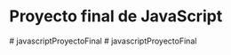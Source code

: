 # Proyecto final de JavaScript
#   j a v a s c r i p t P r o y e c t o F i n a l  
 #   j a v a s c r i p t P r o y e c t o F i n a l  
 